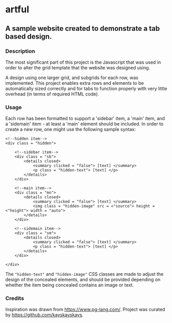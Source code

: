 # artful 
## A sample website created to demonstrate a tab based design.

### Description

The most significant part of this project is the Javascript that was used in order to alter the grid template that the website was designed using. 

A design using one larger grid, and subgrids for each row, was implemented. This project enables extra rows and elements to be automatically sized correctly and for tabs to function properly with very little overhead (in terms of required HTML code). 

### Usage

Each row has been formatted to support a 'sidebar' item, a 'main' item, and a 'sidemain' item - at least a 'main' element should be included. In order to create a new row, one might use the following sample syntax: 

```
<!--hidden item-->
<div class = "hidden">

    <!--sidebar item-->
    <div class = "sb">
        <details closed>
            <summary clicked = "false"> [text] </summary>
            <p class = "hidden-text"> [text] </p>
        </details>  
    </div>
    
    <!--main item-->
    <div class = "mn">
        <details closed>
            <summary clicked = "false"> [text] </summary>
            <img class = "hidden-image" src = <"source"> height = <"height"> width = "auto">
        </details>
    </div>
    
    <!--sidemain item-->
    <div class = "sm">
        <details closed>
            <summary clicked = "false"> [text] </summary>
            <p class = "hidden-text"> [text] </p>
        </details>
    </div>

</div>
```

The ``` "hidden-text" ``` and ``` "hidden-image" ``` CSS classes are made to adjust the design of the concealed elements, and should be provided depending on whether the item being concealed contains an image or text.

### Credits

Inspiration was drawn from https://www.pg-lang.com/.
Project was curated by https://github.com/kayskayskays.




 

